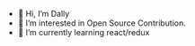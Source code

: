 - 👋 Hi, I’m Dally
- 👀 I’m interested in Open Source Contribution.
- 🌱 I’m currently learning react/redux

<!---
astro-dally/astro-dally is a ✨ special ✨ repository because its `README.md` (this file) appears on your GitHub profile.
You can click the Preview link to take a look at your changes.
--->
